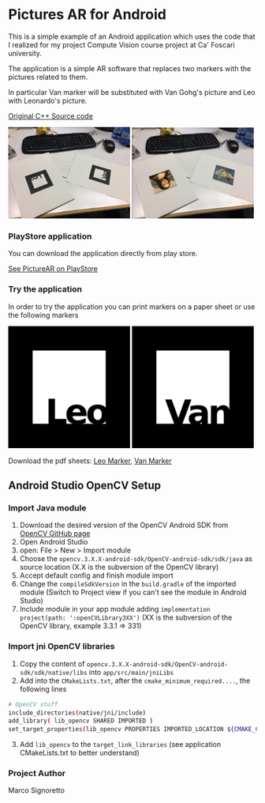 # Pictures AR for Android #

This is a simple example of an Android application which uses the code that I realized for my project Compute Vision course project at Ca' Foscari university.

The application is a simple AR software that replaces two markers with the pictures related to them.

In particular Van marker will be substituted with Van Gohg's picture and Leo with Leonardo's picture.

[Original C++ Source code](https://github.com/MarcoSignoretto/PictureAR)

<img src="data/test1.jpg" width="49%"> <img src="data/test1AR.png" width="49%">

### PlayStore application ###

You can download the application directly from play store.

[See PictureAR on PlayStore](https://play.google.com/store/apps/details?id=it.signoretto.marco.picturear)

### Try the application ###

In order to try the application you can print markers on a paper sheet or use the following markers

<img src="data/0M.png" width="49%"> <img src="data/1M.png" width="49%">

Download the pdf sheets: [Leo Marker](https://github.com/MarcoSignoretto/PictureARAndroid/blob/master/data/0M.pdf), [Van Marker](https://github.com/MarcoSignoretto/PictureARAndroid/blob/master/data/1M.pdf)

## Android Studio OpenCV Setup ##

### Import Java module ###

1. Download the desired version of the OpenCV Android SDK from [OpenCV GitHub page](https://github.com/opencv/opencv/releases)
2. Open Android Studio
3. open: File > New > Import module
4. Choose the ```opencv.3.X.X-android-sdk/OpenCV-android-sdk/sdk/java``` as source location (X.X is the subversion of the OpenCV library)
5. Accept default config and finish module import
6. Change the ```compileSdkVersion``` in the ```build.gradle``` of the imported module (Switch to Project view if you can't see the module in Android Studio)
7. Include module in your app module adding ```implementation project(path: ':openCVLibrary3XX')``` (XX is the subversion of the OpenCV library, example 3.3.1 => 331)

### Import jni OpenCV libraries ###

1. Copy the content of ```opencv.3.X.X-android-sdk/OpenCV-android-sdk/sdk/native/libs``` into ```app/src/main/jniLibs```
2. Add into the ```CMakeLists.txt```, after the ```cmake_minimum_required....```, the following lines
```sh
# OpenCV stuff
include_directories(native/jni/include)
add_library( lib_opencv SHARED IMPORTED )
set_target_properties(lib_opencv PROPERTIES IMPORTED_LOCATION ${CMAKE_CURRENT_SOURCE_DIR}/src/main/jniLibs/${ANDROID_ABI}/libopencv_java3.so)
```
3. Add ```lib_opencv``` to the ```target_link_libraries``` (see application CMakeLists.txt to better understand)

### Project Author ###
Marco Signoretto